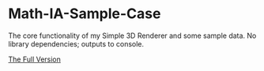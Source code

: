 # Math-IA-Sample-Case
The core functionality of my Simple 3D Renderer and some sample data. No library dependencies; outputs to console. 

[The Full Version](https://github.com/Vince14Genius/Simple-3D-Renderer-using-p5.js)
